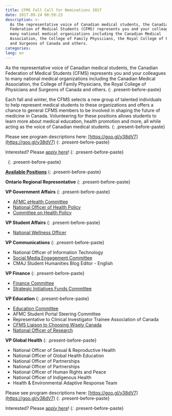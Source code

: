 ```yaml
---
title: CFMS Fall Call for Nominations 2017
date: 2017-09-24 08:59:23
description: >-
  As the representative voice of Canadian medical students, the Canadian
  Federation of Medical Students (CFMS) represents you and your colleagues to
  many national medical organizations including the Canadian Medical
  Association, the College of Family Physicians, the Royal College of Physicians
  and Surgeons of Canada and others.
categories:
lang: en
---
```



As the representative voice of Canadian medical students, the Canadian Federation of Medical Students (CFMS) represents you and your colleagues to many national medical organizations including the Canadian Medical Association, the College of Family Physicians, the Royal College of Physicians and Surgeons of Canada and others.
{: .present-before-paste}

Each fall and winter, the CFMS selects a new group of talented individuals to help represent medical students to these organizations and offers a chance to general CFMS members to be involved in shaping the future of medicine in Canada. Volunteering for these positions allows students to learn more about medical education, health promotion and more, all while acting as the voice of Canadian medical students.
{: .present-before-paste}

Please see program descriptions here: [https://goo.gl/y38dV7](https://goo.gl/y38dV7)
{: .present-before-paste}

Interested? Please [apply here](https://docs.google.com/forms/d/e/1FAIpQLSeTVf6bVaHgje-_P94Qnc2cf3IvxhBo0Q9btbqQJ7UPmt00Nw/viewform)!
{: .present-before-paste}

&nbsp;
{: .present-before-paste}

**<u>Available Positions</u>**
{: .present-before-paste}

**Ontario Regional Representative**
{: .present-before-paste}

**VP Government Affairs**
{: .present-before-paste}

* [AFMC eHealth Committee](https://drive.google.com/open?id=1DPkg9E_afms3NIEAhyDSXMlp3y-qnrkW7N8tyQ5bi5A)
* [National Officer of Health Policy](https://drive.google.com/open?id=0B-RUgddcitQwZUI4MkFNam1pdXd6NGdBZUoyRGR6SUJxTTFz)
* [Committee on Health Policy](https://drive.google.com/open?id=0B-RUgddcitQwZUI4MkFNam1pdXd6NGdBZUoyRGR6SUJxTTFz)

**VP Student Affairs**
{: .present-before-paste}

* [National Wellness Officer](https://drive.google.com/open?id=0B-RUgddcitQwSGRNeGNpV3VXV1NVVDZLTVRmaklaZ3BFbmVN)

**VP Communications**
{: .present-before-paste}

* National Officer of Information Technology
* [Social Media Engagement Committee](https://drive.google.com/open?id=0Bx-Sxd6M7Rq6VTZ5b1N5Vm54QVdTbnZxbnNEUm4zb0EwQkVV)
* CMAJ Student Humanities Blog Editor - English

**VP Finance**
{: .present-before-paste}

* [Finance Committee](https://drive.google.com/open?id=0Bx-Sxd6M7Rq6cUZKLWMtTlQ5QXNaS245aUN6SFZNcmFOWXNn)
* [Strategic Initiatives Funds Committee](https://drive.google.com/open?id=0Bx-Sxd6M7Rq6MC1TejV3Q3JrQnRadkpPc3drUGlrSngydUlJ)

**VP Education**
{: .present-before-paste}

* [Education Committee](https://docs.google.com/document/d/11Pu5r2OiLfNgBD7K2gHCTrN_AsTZ_tFI-EHjDDaEU2Q/edit?usp=sharing)
* AFMC Student Portal Steering Committee
* Representative to Clinical Investigator Trainee Association of Canada
* [CFMS Liaison to Choosing Wisely Canada](https://drive.google.com/open?id=1QSEzxNzOOKCwLfo_8BU4yFDioX5NcZP2YqsRZzkOmTo)
* [National Officer of Research](https://drive.google.com/open?id=0B-RUgddcitQwWHVMbEZtSTVDQUE)

**VP Global Health**
{: .present-before-paste}

* National Officer of Sexual & Reproductive Health
* National Officer of Global Health Education
* National Officer of Partnerships
* National Officer of Partnerships
* National Officer of Human Rights and Peace
* National Officer of Indigenous Health
* Health & Environmental Adaptive Response Team

Please see program descriptions here: [https://goo.gl/y38dV7](https://goo.gl/y38dV7)
{: .present-before-paste}

Interested? Please [apply here](https://docs.google.com/forms/d/e/1FAIpQLSeTVf6bVaHgje-_P94Qnc2cf3IvxhBo0Q9btbqQJ7UPmt00Nw/viewform)!
{: .present-before-paste}